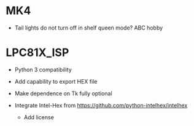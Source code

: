 # MK4

- Tail lights do not turn off in shelf queen mode? ABC hobby


# LPC81X_ISP

- Python 3 compatibility

- Add capability to export HEX file

- Make dependence on Tk fully optional

- Integrate Intel-Hex from https://github.com/python-intelhex/intelhex
  - Add license

